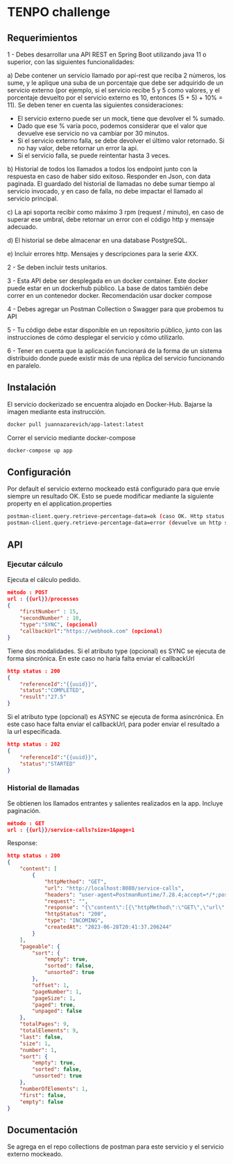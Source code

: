 # TENPO challenge

## Requerimientos

1 - Debes desarrollar una API REST en Spring Boot utilizando java 11 o superior, con las siguientes funcionalidades:

a) Debe contener un servicio llamado por api-rest que reciba 2 números, los sume, y le aplique una suba de un porcentaje que debe ser adquirido de un servicio externo (por ejemplo, si el servicio recibe 5 y 5 como valores, y el porcentaje devuelto por el servicio externo es 10, entonces (5 + 5) + 10% = 11). Se deben tener en cuenta las siguientes consideraciones:
- El servicio externo puede ser un mock, tiene que devolver el % sumado.
- Dado que ese % varía poco, podemos considerar que el valor que devuelve ese servicio no va cambiar por 30 minutos.
- Si el servicio externo falla, se debe devolver el último valor retornado. Si no hay valor, debe retornar un error la api.
- Si el servicio falla, se puede reintentar hasta 3 veces.

b) Historial de todos los llamados a todos los endpoint junto con la respuesta en caso de haber sido exitoso. Responder en Json, con data paginada. El guardado del historial de llamadas no debe sumar tiempo al servicio invocado, y en caso de falla, no debe impactar el llamado al servicio principal.

c) La api soporta recibir como máximo 3 rpm (request / minuto), en caso de superar ese umbral, debe retornar un error con el código http y mensaje adecuado.

d) El historial se debe almacenar en una database PostgreSQL.

e) Incluir errores http. Mensajes y descripciones para la serie 4XX.


2 - Se deben incluir tests unitarios.

3 - Esta API debe ser desplegada en un docker container. Este docker puede estar en un dockerhub público. La base de datos también debe correr en un contenedor docker. Recomendación usar docker compose

4 - Debes agregar un Postman Collection o Swagger para que probemos tu API

5 - Tu código debe estar disponible en un repositorio público, junto con las instrucciones de cómo desplegar el servicio y cómo utilizarlo.

6 - Tener en cuenta que la aplicación funcionará de la forma de un sistema distribuido donde puede existir más de una réplica del servicio funcionando en paralelo.

## Instalación

El servicio dockerizado se encuentra alojado en Docker-Hub. Bajarse la imagen mediante esta instrucción.

```bash
docker pull juannazarevich/app-latest:latest
```

Correr el servicio mediante docker-compose


```bash
docker-compose up app
```

## Configuración

Por default el servicio externo mockeado está configurado para que envíe siempre un resultado OK.
Esto se puede modificar mediante la siguiente property en el application.properties

```bash
postman-client.query.retrieve-percentage-data=ok (caso OK. Http status =200)
postman-client.query.retrieve-percentage-data=error (devuelve un http status = 500)
```


## API

### Ejecutar cálculo

Ejecuta el cálculo pedido. 

```json
método : POST
url : {{url}}/processes
{
    "firstNumber" : 15,
    "secondNumber" : 10,
    "type":"SYNC", (opcional)
    "callbackUrl":"https://webhook.com" (opcional)
}
```
Tiene dos modalidades. Si el atributo type (opcional) es SYNC se ejecuta de forma sincrónica. En este caso no haría falta enviar el callbackUrl

```json
http status : 200
{
    "referenceId":"{{uuid}}",
    "status":"COMPLETED",
    "result":"27.5"
}
```

Si el atributo type (opcional) es ASYNC se ejecuta de forma asincrónica. En este caso hace falta enviar el callbackUrl, para poder enviar el resultado a la url especificada.

```json
http status : 202
{
    "referenceId":"{{uuid}}",
    "status":"STARTED"
}
```

### Historial de llamadas

Se obtienen los llamados entrantes y salientes realizados en la app. Incluye paginación.

```json
método : GET
url : {{url}}/service-calls?size=1&page=1
```
Response:

```json
http status : 200
{
    "content": [
        {
            "httpMethod": "GET",
            "url": "http://localhost:8080/service-calls",
            "headers": "user-agent=PostmanRuntime/7.28.4;accept=*/*;postman-token=fcb5c80a-5e5f-4b34-9299-7274df4d6f77;host=localhost:8080;accept-encoding=gzip, deflate, br;connection=keep-alive;",
            "request": "",
            "response": "{\"content\":[{\"httpMethod\":\"GET\",\"url\":\"http://localhost:8080/service-calls\",\"headers\":\"user-agent=PostmanRuntime/7.28.4;accept=*/*;postman-token=7217eb8f-1154-4fab-b06e-4e7b985470bf;host=localhost:8080;accept-encoding=gzip, deflate, br;connection=keep-alive;\",\"request\":\"\",\"response\":\"{\\\"content\\\":[{\\\"httpMethod\\\":\\\"GET\\\",\\\"url\\\":\\\"http://localhost:8080/service-calls\\\",\\\"headers\\\":\\\"user-agent=PostmanRuntime/7.28.4;accept=*/*;postman-token=7217eb8f-1154-4fab-b06e-4e7b985470bf;host=localhost:8080;accept-encoding=gzip, deflate, br;connection=keep-alive;\\\",\\\"request\\\":\\\"\\\",\\\"response\\\":null,\\\"httpStatus\\\":null,\\\"type\\\":\\\"INCOMING\\\",\\\"createdAt\\\":\\\"2023-06-28T20:40:47.124647\\\"}],\\\"pageable\\\":{\\\"sort\\\":{\\\"empty\\\":true,\\\"sorted\\\":false,\\\"unsorted\\\":true},\\\"offset\\\":0,\\\"pageNumber\\\":0,\\\"pageSize\\\":20,\\\"paged\\\":true,\\\"unpaged\\\":false},\\\"totalPages\\\":1,\\\"totalElements\\\":1,\\\"last\\\":true,\\\"size\\\":20,\\\"number\\\":0,\\\"sort\\\":{\\\"empty\\\":true,\\\"sorted\\\":false,\\\"unsorted\\\":true},\\\"numberOfElements\\\":1,\\\"first\\\":true,\\\"empty\\\":false}\",\"httpStatus\":\"200\",\"type\":\"INCOMING\",\"createdAt\":\"2023-06-28T20:40:47.124647\"}],\"pageable\":{\"sort\":{\"empty\":true,\"sorted\":false,\"unsorted\":true},\"offset\":0,\"pageNumber\":0,\"pageSize\":20,\"paged\":true,\"unpaged\":false},\"totalPages\":1,\"totalElements\":1,\"last\":true,\"size\":20,\"number\":0,\"sort\":{\"empty\":true,\"sorted\":false,\"unsorted\":true},\"numberOfElements\":1,\"first\":true,\"empty\":false}",
            "httpStatus": "200",
            "type": "INCOMING",
            "createdAt": "2023-06-28T20:41:37.206244"
        }
    ],
    "pageable": {
        "sort": {
            "empty": true,
            "sorted": false,
            "unsorted": true
        },
        "offset": 1,
        "pageNumber": 1,
        "pageSize": 1,
        "paged": true,
        "unpaged": false
    },
    "totalPages": 9,
    "totalElements": 9,
    "last": false,
    "size": 1,
    "number": 1,
    "sort": {
        "empty": true,
        "sorted": false,
        "unsorted": true
    },
    "numberOfElements": 1,
    "first": false,
    "empty": false
}
```

## Documentación

Se agrega en el repo collections de postman para este servicio y el servicio externo mockeado.
